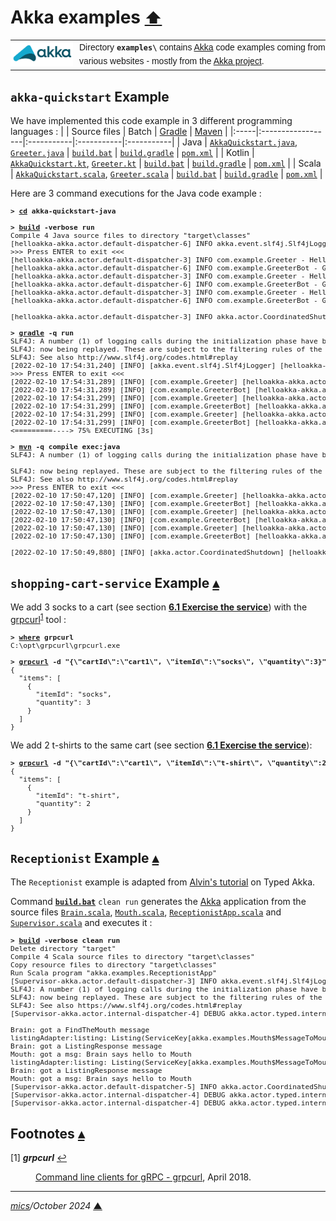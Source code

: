 # <span id="top">Akka examples</span> <span style="font-size:90%;">[⬆](../README.md#top)</span>

<table style="font-family:Helvetica,Arial;line-height:1.6;">
  <tr>
  <td style="border:0;padding:0 10px 0 0;min-width:100px;"><a href="https://akka.io/" rel="external"><img style="border:0;" src="../docs/images/akka.svg" width="100" alt="Akka project"/></a></td>
  <td style="border:0;padding:0;vertical-align:text-top;">Directory <strong><code>examples\</code></strong> contains <a href="https://akka.io/" alt="Akka">Akka</a> code examples coming from various websites - mostly from the <a href="https://akka.io/" rel="external">Akka project</a>.
  </td>
  </tr>
</table>

## <span id="akka-quickstart">`akka-quickstart` Example</span>

We have implemented this code example in 3 different programming languages :
|      | Source&nbsp;files | Batch      | [Gradle]   | [Maven]    |
|:-----|:------------------|:-----------|:-----------|:-----------|
| Java | [`AkkaQuickstart.java`](akka-quickstart-java/src/main/java/com/example/AkkaQuickstart.java), [`Greeter.java`](akka-quickstart-java/src/main/java/com/example/Greeter.java) | [`build.bat`](akka-quickstart-java/build.bat) | [`build.gradle`](akka-quickstart-java/build.gradle) | [`pom.xml`](akka-quickstart-java/pom.xml) |
| Kotlin | [`AkkaQuickstart.kt`](akka-quickstart-kotlin/src/main/kotlin/com/example/AkkaQuickstart.kt), [`Greeter.kt`](akka-quickstart-kotlin/src/main/kotlin/com/example/Greeter.kt) | [`build.bat`](akka-quickstart-kotlin/build.bat) | [`build.gradle`](akka-quickstart-kotlin/build.gradle) | [`pom.xml`](akka-quickstart-kotlin/pom.xml) |
| Scala | [`AkkaQuickstart.scala`](akka-quickstart-scala/src/main/scala/com/example/AkkaQuickstart.scala), [`Greeter.scala`](akka-quickstart-scala/src/main/scala/com/example/Greeter.scala) | [`build.bat`](akka-quickstart-scala/build.bat) | [`build.gradle`](akka-quickstart-scala/build.gradle) | [`pom.xml`](akka-quickstart-scala/pom.xml) |

Here are 3 command executions for the Java code example :

<pre style="font-size:80%;">
<b>&gt; <a href="https://learn.microsoft.com/en-us/windows-server/administration/windows-commands/cd" rel="external">cd</a> akka-quickstart-java</b>
&nbsp;
<b>&gt; <a href="akka-quickstart-java/build.bat">build</a> -verbose run</b>
Compile 4 Java source files to directory "target\classes"
[helloakka-akka.actor.default-dispatcher-6] INFO akka.event.slf4j.Slf4jLogger - Slf4jLogger started
>>> Press ENTER to exit <<<
[helloakka-akka.actor.default-dispatcher-3] INFO com.example.Greeter - Hello Charles!
[helloakka-akka.actor.default-dispatcher-6] INFO com.example.GreeterBot - Greeting 1 for Charles
[helloakka-akka.actor.default-dispatcher-3] INFO com.example.Greeter - Hello Charles!
[helloakka-akka.actor.default-dispatcher-6] INFO com.example.GreeterBot - Greeting 2 for Charles
[helloakka-akka.actor.default-dispatcher-3] INFO com.example.Greeter - Hello Charles!
[helloakka-akka.actor.default-dispatcher-6] INFO com.example.GreeterBot - Greeting 3 for Charles

[helloakka-akka.actor.default-dispatcher-3] INFO akka.actor.CoordinatedShutdown - Running CoordinatedShutdown with reason [ActorSystemTerminateReason]
&nbsp;
<b>&gt; <a href="https://docs.gradle.org/current/userguide/command_line_interface.html" rel="external">gradle</a> -q run</b>
SLF4J: A number (1) of logging calls during the initialization phase have been intercepted and are
SLF4J: now being replayed. These are subject to the filtering rules of the underlying logging system.
SLF4J: See also http://www.slf4j.org/codes.html#replay
[2022-02-10 17:54:31,240] [INFO] [akka.event.slf4j.Slf4jLogger] [helloakka-akka.actor.default-dispatcher-3] [] - Slf4jLogger started
>>> Press ENTER to exit <<<
[2022-02-10 17:54:31,289] [INFO] [com.example.Greeter] [helloakka-akka.actor.default-dispatcher-7] [akka://helloakka/user/greeter] - Hello Charles!
[2022-02-10 17:54:31,289] [INFO] [com.example.GreeterBot] [helloakka-akka.actor.default-dispatcher-3] [akka://helloakka/user/Charles] - Greeting 1 for Charles
[2022-02-10 17:54:31,299] [INFO] [com.example.Greeter] [helloakka-akka.actor.default-dispatcher-7] [akka://helloakka/user/greeter] - Hello Charles!
[2022-02-10 17:54:31,299] [INFO] [com.example.GreeterBot] [helloakka-akka.actor.default-dispatcher-3] [akka://helloakka/user/Charles] - Greeting 2 for Charles
[2022-02-10 17:54:31,299] [INFO] [com.example.Greeter] [helloakka-akka.actor.default-dispatcher-7] [akka://helloakka/user/greeter] - Hello Charles!
[2022-02-10 17:54:31,299] [INFO] [com.example.GreeterBot] [helloakka-akka.actor.default-dispatcher-3] [akka://helloakka/user/Charles] - Greeting 3 for Charles
<=========----> 75% EXECUTING [3s]
&nbsp;
<b>&gt; <a href="https://maven.apache.org/ref/3-LATEST/maven-embedder/cli.html" rel="external">mvn</a> -q compile exec:java</b>
SLF4J: A number (1) of logging calls during the initialization phase have been intercepted and are[2022-02-10 17:50:47,070] [INFO] [akka.event.slf4j.Slf4jLogger] [helloakka-akka.actor.default-dispatcher-3] [] - Slf4jLogger started
&nbsp;
SLF4J: now being replayed. These are subject to the filtering rules of the underlying logging system.
SLF4J: See also http://www.slf4j.org/codes.html#replay
>>> Press ENTER to exit <<<
[2022-02-10 17:50:47,120] [INFO] [com.example.Greeter] [helloakka-akka.actor.default-dispatcher-5] [akka://helloakka/user/greeter] - Hello Charles!
[2022-02-10 17:50:47,130] [INFO] [com.example.GreeterBot] [helloakka-akka.actor.default-dispatcher-3] [akka://helloakka/user/Charles] - Greeting 1 for Charles
[2022-02-10 17:50:47,130] [INFO] [com.example.Greeter] [helloakka-akka.actor.default-dispatcher-5] [akka://helloakka/user/greeter] - Hello Charles!
[2022-02-10 17:50:47,130] [INFO] [com.example.GreeterBot] [helloakka-akka.actor.default-dispatcher-3] [akka://helloakka/user/Charles] - Greeting 2 for Charles
[2022-02-10 17:50:47,130] [INFO] [com.example.Greeter] [helloakka-akka.actor.default-dispatcher-5] [akka://helloakka/user/greeter] - Hello Charles!
[2022-02-10 17:50:47,130] [INFO] [com.example.GreeterBot] [helloakka-akka.actor.default-dispatcher-3] [akka://helloakka/user/Charles] - Greeting 3 for Charles
&nbsp;
[2022-02-10 17:50:49,880] [INFO] [akka.actor.CoordinatedShutdown] [helloakka-akka.actor.default-dispatcher-5] [CoordinatedShutdown(akka://helloakka)] - Running CoordinatedShutdown with reason [ActorSystemTerminateReason]
</pre>

## <span id="shopping-cart-service">`shopping-cart-service` Example</span> [**&#x25B4;**](#top)

We add 3 socks to a cart (see section [**6.1 Exercise the service**](https://developer.lightbend.com/docs/akka-platform-guide/microservices-tutorial/grpc-service.html#_exercise_the_service)) with the [grpcurl]<sup id="anchor_01">[1](#footnote_01)</sup> tool :

<pre style="font-size:80%;">
<b>&gt; <a href="https://docs.microsoft.com/en-us/windows-server/administration/windows-commands/where">where</a> grpcurl</b>
C:\opt\grpcurl\grpcurl.exe
&nbsp;
<b>&gt; <a href="https://github.com/fullstorydev/grpcurl#invoking-rpcs">grpcurl</a> -d "{\"cartId\":\"cart1\", \"itemId\":\"socks\", \"quantity\":3}" -plaintext 127.0.0.1:8101 shoppingcart.ShoppingCartService.AddItem</b>
{
  "items": [
    {
      "itemId": "socks",
      "quantity": 3
    }
  ]
}
</pre>

We add 2 t-shirts to the same cart (see section [**6.1 Exercise the service**](https://developer.lightbend.com/docs/akka-platform-guide/microservices-tutorial/grpc-service.html#_exercise_the_service)):

<pre style="font-size:80%;">
<b>&gt; <a href="https://github.com/fullstorydev/grpcurl#invoking-rpcs">grpcurl</a> -d "{\"cartId\":\"cart1\", \"itemId\":\"t-shirt\", \"quantity\":2}" -plaintext 127.0.0.1:8101 shoppingcart.ShoppingCartService.AddItem</b>
{
  "items": [
    {
      "itemId": "t-shirt",
      "quantity": 2
    }
  ]
}
</pre>

## <span id="receptionist">`Receptionist` Example</span> [**&#x25B4;**](#top)

The `Receptionist` example is adapted from [Alvin's tutorial]( https://alvinalexander.com/scala/akka-typed-how-lookup-find-actor-receptionist/) on Typed Akka.

Command [**`build.bat`**](./Receptionist/build.bat) `clean run` generates the [Akka] application from the source files [`Brain.scala`](./Receptionist/src/main/scala/Brain.scala), [`Mouth.scala`](./Receptionist/src/main/scala/Mouth.scala), [`ReceptionistApp.scala`](./Receptionist/src/main/scala/ReceptionistApp.scala) and [`Supervisor.scala`](./Receptionist/src/main/scala/Supervisor.scala) and executes it :

<pre style="font-size:80%;">
<b>&gt; <a href="./Receptionist/build.bat">build</a> -verbose clean run</b>
Delete directory "target"
Compile 4 Scala source files to directory "target\classes"
Copy resource files to directory "target\classes"
Run Scala program "akka.examples.ReceptionistApp"
[Supervisor-akka.actor.default-dispatcher-3] INFO akka.event.slf4j.Slf4jLogger - Slf4jLogger started
SLF4J: A number (1) of logging calls during the initialization phase have been intercepted and are
SLF4J: now being replayed. These are subject to the filtering rules of the underlying logging system.
SLF4J: See also https://www.slf4j.org/codes.html#replay
[Supervisor-akka.actor.internal-dispatcher-4] DEBUG akka.actor.typed.internal.receptionist.LocalReceptionist - Actor was registered: ServiceKey[akka.examples.Mouth$MessageToMouth](Mouth) Actor[akka://Supervisor/user/Mouth#-1231001945]Supervisor got a Start message

Brain: got a FindTheMouth message
listingAdapter:listing: Listing(ServiceKey[akka.examples.Mouth$MessageToMouth](Mouth),Set(Actor[akka://Supervisor/user/Mouth#-1231001945]),Set(Actor[akka://Supervisor/user/Mouth#-1231001945]),true)
Brain: got a ListingResponse message
Mouth: got a msg: Brain says hello to Mouth
listingAdapter:listing: Listing(ServiceKey[akka.examples.Mouth$MessageToMouth](Mouth),Set(Actor[akka://Supervisor/user/Mouth#-1231001945]),Set(Actor[akka://Supervisor/user/Mouth#-1231001945]),true)
Brain: got a ListingResponse message
Mouth: got a msg: Brain says hello to Mouth
[Supervisor-akka.actor.default-dispatcher-5] INFO akka.actor.CoordinatedShutdown - Running CoordinatedShutdown with reason [ActorSystemTerminateReason]
[Supervisor-akka.actor.internal-dispatcher-4] DEBUG akka.actor.typed.internal.receptionist.LocalReceptionist - Registered actor terminated: [ServiceKey[akka.examples.Mouth$MessageToMouth](Mouth)] Actor[akka://Supervisor/user/Mouth#-1231001945]
[Supervisor-akka.actor.internal-dispatcher-4] DEBUG akka.actor.typed.internal.receptionist.LocalReceptionist - Subscribed actor terminated: [ServiceKey[akka.examples.Mouth$MessageToMouth](Mouth)] Actor[akka://Supervisor/user/Brain/$$a-adapter#741795935]
</pre>

## <span id="footnotes">Footnotes</span> [**&#x25B4;**](#top)

<span id="footnote_01">[1]</span> ***grpcurl*** [↩](#anchor_01)

<dl><dd>
<a href="https://sadique.io/blog/2018/04/04/command-line-clients-for-grpc-grpcurl/">Command line clients for gRPC - grpcurl</a>, April 2018.
</dd></dl>

***

*[mics](https://lampwww.epfl.ch/~michelou/)/October 2024* [**&#9650;**](#top)
<span id="bottom">&nbsp;</span>

<!-- link refs -->

[akka]: https://akka.io/
[gradle]: https://docs.gradle.org/current/userguide/what_is_gradle.html
[grpcurl]: https://github.com/fullstorydev/grpcurl#grpcurl
[maven]: https://maven.apache.org/what-is-maven.html
